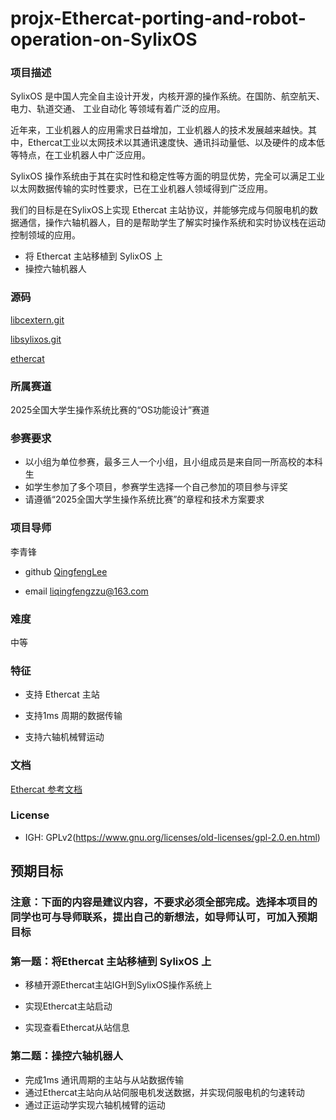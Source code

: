 # projx-Ethercat-porting-and-robot-operation-on-SylixOS

### 项目描述

SylixOS 是中国人完全自主设计开发，内核开源的操作系统。在国防、航空航天、电力、轨道交通、 工业自动化 等领域有着广泛的应用。

近年来，工业机器人的应用需求日益增加，工业机器人的技术发展越来越快。其中，Ethercat工业以太网技术以其通讯速度快、通讯抖动量低、以及硬件的成本低等特点，在工业机器人中广泛应用。

SylixOS 操作系统由于其在实时性和稳定性等方面的明显优势，完全可以满足工业以太网数据传输的实时性要求，已在工业机器人领域得到广泛应用。

我们的目标是在SylixOS上实现 Ethercat 主站协议，并能够完成与伺服电机的数据通信，操作六轴机器人，目的是帮助学生了解实时操作系统和实时协议栈在运动控制领域的应用。

- 将 Ethercat 主站移植到 SylixOS 上
- 操控六轴机器人

### 源码

 [libcextern.git](http://git.sylixos.com/cgit/cgit.cgi/libcextern.git/) 

 [libsylixos.git](http://git.sylixos.com/cgit/cgit.cgi/libsylixos.git/) 

 [ethercat](https://www.etherlab.org/en/ethercat/index.php)



### 所属赛道

2025全国大学生操作系统比赛的“OS功能设计”赛道



### 参赛要求

- 以小组为单位参赛，最多三人一个小组，且小组成员是来自同一所高校的本科生
- 如学生参加了多个项目，参赛学生选择一个自己参加的项目参与评奖
- 请遵循“2025全国大学生操作系统比赛”的章程和技术方案要求



### 项目导师

李青锋

* github [QingfengLee](https://github.com/QingfengLee)

* email liqingfengzzu@163.com



### 难度

中等



### 特征

- 支持 Ethercat 主站
- 支持1ms 周期的数据传输

- 支持六轴机械臂运动

### 文档

[Ethercat 参考文档](https://www.etherlab.org/en/)

### License

- IGH: GPLv2(https://www.gnu.org/licenses/old-licenses/gpl-2.0.en.html)

## 预期目标

### 注意：下面的内容是建议内容，不要求必须全部完成。选择本项目的同学也可与导师联系，提出自己的新想法，如导师认可，可加入预期目标



### 第一题：将Ethercat 主站移植到 SylixOS 上

* 移植开源Ethercat主站IGH到SylixOS操作系统上

* 实现Ethercat主站启动

* 实现查看Ethercat从站信息

  

### 第二题：操控六轴机器人

* 完成1ms 通讯周期的主站与从站数据传输
* 通过Ethercat主站向从站伺服电机发送数据，并实现伺服电机的匀速转动
* 通过正运动学实现六轴机械臂的运动
